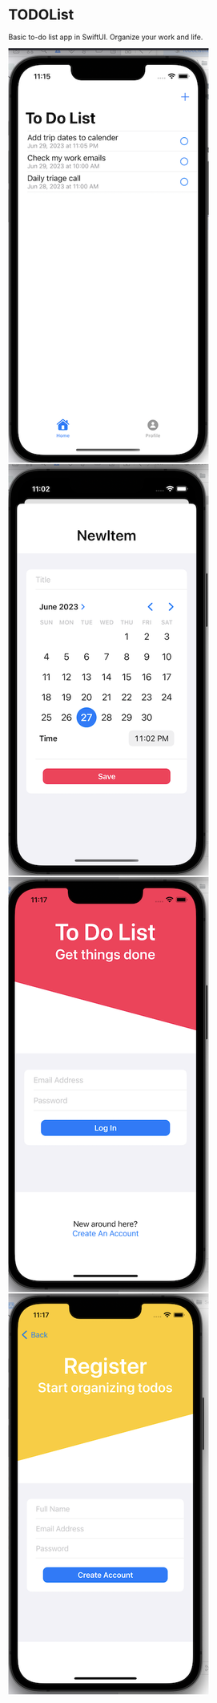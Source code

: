 # TODOList
Basic to-do list app in SwiftUI. Organize your work and life.


![alt text](https://raw.githubusercontent.com/raj-engineer/TODOList/main/TODOList/Screenshot/todolist.png)   ![alt text](https://raw.githubusercontent.com/raj-engineer/TODOList/main/TODOList/Screenshot/newItem.png)
![alt text](https://raw.githubusercontent.com/raj-engineer/TODOList/main/TODOList/Screenshot/login.png)     ![alt text](https://raw.githubusercontent.com/raj-engineer/TODOList/main/TODOList/Screenshot/register.png) 
